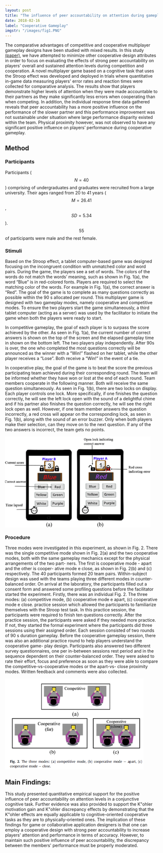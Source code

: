 ```yaml
---
layout: post
title: "The influence of peer accountability on attention during gameplay"
date: 2018-02-16
label: "Cooperative Gameplay"
imgstr: "/images/fig1.PNG"
---
```


The comparative advantages of competitive and cooperative multiplayer gameplay designs have been
studied with mixed results. In this study [(paper)](https://github.com/YaqianZhang/yaqianzhang.github.io/blob/master/papers/18_YaqianZhang_PeerAccountability_CHB.pdf), we have attempted to minimize other cooperative design attributes in order to focus on evaluating the effects of strong peer accountability on players' overall and sustained attention levels during competition and cooperation. A novel multiplayer game based on a cognitive task that uses the Stroop effect was developed and deployed in trials where quantitative in-game data measuring players' error rates and reaction times were collected for comparative analysis.
The results show that players demonstrate higher levels of attention when they were made accountable
to their partners as they make significantly less errors when cooperating than when competing. In
addition, the individual response time data gathered reveals that peer accountability has a more positive influence on the performance of the slower partner and this performance improvement was not sustainable under situation where large performance disparity existed within the team. Physical proximity however, was not observed to have any significant positive influence on players’ performance during
cooperative gameplay.
## Method
### Participants
Participants ($$N=40$$) comprising of undergraduates and graduates were recruited from a large university. Their ages ranged from 20 to 41 years ($$M=26.41$$, $$SD=5.34$$). $$55%$$ of participants were male and the rest female.
### Stimuli
Based on the Stroop effect, a tablet computer-based game was designed focusing on the incongruent condition with unmatched color and word pairs. During the game, the players see a set of words. The colors of the words do not match the words’ meaning, such as shown in Fig. 1(a), the word “Blue” is in red-colored fonts. Players are required to select the matching color of the words. For example in Fig. 1(a), the correct answer is “Red”. The goal of the game is to complete as many questions correctly as possible within the 90 s allocated per round. This multiplayer game is designed with two gameplay modes, namely cooperative and competitive modes. To ensure the two players start the game simultaneously, a third tablet computer (acting as a server) was used by the facilitator to initiate the game when both the players were ready to start.

In competitive gameplay, the goal of each player is to surpass the score achieved by the other. As seen in Fig. 1(a), the current number of correct answers is shown on the top of the screen and the elapsed gameplay time in shown on the bottom left. The two players play independently. After 90s is over, the one who completed the most questions correctly will be announced as the winner with a “Win!” flashed on her tablet, while the other player receives a “Lose”. Both receive a “Win!” in the event of a tie.

In cooperative play, the goal of the game is to beat the score the previous participating team achieved during their corresponding round. The team will be informed whether they have won or lost at the end of each round. Team members cooperate in the following manner. Both will receive the same question simultaneously. As seen in Fig. 1(b), there are two locks on display. Each player controls one lock. More specifically, if one finishes the question correctly, he will see the left lock open with the sound of a delightful chime and if his partner also finishes the question correctly, he will see the right lock open as well. However, if one team member answers the question incorrectly, a red cross will appear on the corresponding lock, as seen in Fig. 1(b), along with the sound of an error buzzer. Only when both players make their selection, can they move on to the next question. If any of the two answers is incorrect, the team gets no points.
<div><img src="/images/fig1.PNG" alt="hi" align = "center" height="300"/></div>



### Procedure
Three modes were investigated in this experiment, as shown in Fig. 2. There was the single competitive mode shown in Fig. 2(a) and the two cooperative modes, both with the same gameplay mechanics except for the physical arrangements of the two part- ners. The first is cooperative mode - apart and the other is cooper- ative mode e close, as shown in Fig. 2(b) and (c) respectively. The 40 participants formed 20 team pairs. Within-subject design was used with the teams playing three different modes in counter-balanced order. On arrival at the laboratory, the participants filled out a consent form and answered some profiling questions before the facilitator started the experiment. Firstly, there was an individual
Fig. 2. The three modes: (a) competitive mode, (b) cooperative mode e apart, (c) cooperative mode e close.
practice session which allowed the participants to familiarize themselves with the Stroop test task. In this practice session, the participants were required to finish ten questions correctly. After the practice session, the participants were asked if they needed more practice. If not, they started the formal experiment where the participants did three sessions using their assigned order. Each session consisted of two rounds of 90 s duration gameplay. Before the cooperative gameplay session, there was also an additional practice round to help players understand the cooperative game- play design.
Participants also answered two different survey questionnaires, one per in-between sessions rest period and in the sequence dependent on their counter-balanced order. They were asked to rate their effort, focus and preference as soon as they were able to compare the competitive-vs-cooperative modes or the apart-vs- close proximity modes. Written feedback and comments were also collected.

<div><img src="/images/fig2.PNG" alt="hi" align = "center" height="300"/></div>

## Main Findings:
This study presented quantitative empirical support for the positive influence of peer accountability on attention levels in a conjunctive cognitive task. Further evidence was also provided to support the K\"ohler motivation gain and K\"ohler discrepancy effects by demonstrating that the K\"ohler effects are equally applicable to cognitive-oriented cooperative tasks as they are to physically-oriented ones. The implication of these findings for game or collaborative application designers is that one can employ a cooperative design with strong peer accountability to increase players' attention and performance in terms of accuracy. However, to maintain such positive influence of peer accountability, the discrepancy between the members' performance must be properly moderated.
